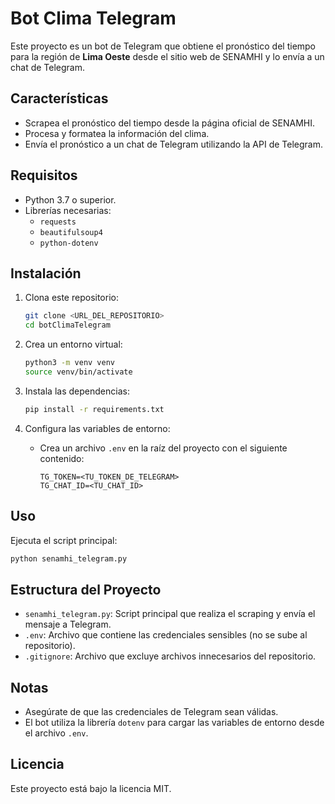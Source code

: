 # Bot Clima Telegram

Este proyecto es un bot de Telegram que obtiene el pronóstico del tiempo para la región de **Lima Oeste** desde el sitio web de SENAMHI y lo envía a un chat de Telegram.

## Características

- Scrapea el pronóstico del tiempo desde la página oficial de SENAMHI.
- Procesa y formatea la información del clima.
- Envía el pronóstico a un chat de Telegram utilizando la API de Telegram.

## Requisitos

- Python 3.7 o superior.
- Librerías necesarias:
  - `requests`
  - `beautifulsoup4`
  - `python-dotenv`

## Instalación

1. Clona este repositorio:

   ```bash
   git clone <URL_DEL_REPOSITORIO>
   cd botClimaTelegram
   ```

2. Crea un entorno virtual:

   ```bash
   python3 -m venv venv
   source venv/bin/activate
   ```

3. Instala las dependencias:

   ```bash
   pip install -r requirements.txt
   ```

4. Configura las variables de entorno:
   - Crea un archivo `.env` en la raíz del proyecto con el siguiente contenido:
     ```env
     TG_TOKEN=<TU_TOKEN_DE_TELEGRAM>
     TG_CHAT_ID=<TU_CHAT_ID>
     ```

## Uso

Ejecuta el script principal:

```bash
python senamhi_telegram.py
```

## Estructura del Proyecto

- `senamhi_telegram.py`: Script principal que realiza el scraping y envía el mensaje a Telegram.
- `.env`: Archivo que contiene las credenciales sensibles (no se sube al repositorio).
- `.gitignore`: Archivo que excluye archivos innecesarios del repositorio.

## Notas

- Asegúrate de que las credenciales de Telegram sean válidas.
- El bot utiliza la librería `dotenv` para cargar las variables de entorno desde el archivo `.env`.

## Licencia

Este proyecto está bajo la licencia MIT.
